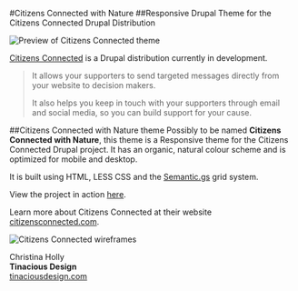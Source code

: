 #Citizens Connected with Nature
##Responsive Drupal Theme for the Citizens Connected Drupal Distribution

![Preview of Citizens Connected theme](https://raw.github.com/tinacious/citizens-connected-theme/master/planning/preview.png)

[Citizens Connected](http://www.citizensconnected.com/) is a Drupal distribution currently in development.

> It allows your supporters to send targeted messages directly from your website to decision makers. 
> 
> It also helps you keep in touch with your supporters through email and social media, so you can build support for your cause.

##Citizens Connected with Nature theme
Possibly to be named **Citizens Connected with Nature**, this theme is a Responsive theme for the Citizens Connected Drupal project. It has an organic, natural colour scheme and is optimized for mobile and desktop.

It is built using HTML, LESS CSS and the [Semantic.gs](http://semantic.gs) grid system.

View the project in action [here](http://christinaholly.com/qa/citizensconnected/).

Learn more about Citizens Connected at their website [citizensconnected.com](http://citizensconnected.com/).

![Citizens Connected wireframes](https://raw.github.com/tinacious/citizens-connected-theme/master/planning/wireframes.png)

Christina Holly  
**Tinacious Design**  
[tinaciousdesign.com](http://tinaciousdesign.com)
